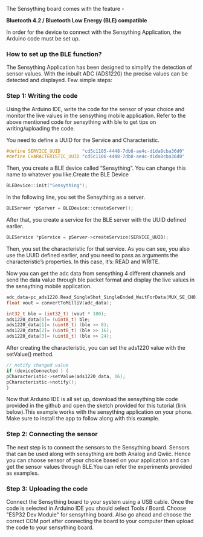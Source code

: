 The Sensything board comes with the feature -

**Bluetooth 4.2 / Bluetooth Low Energy (BLE) compatible**

In order for the device to connect with the Sensything Application, the Arduino code must be set up.

### How to set up the BLE function?

The Sensything  Application has been designed to simplify the detection of sensor values. With the inbuilt ADC (ADS1220) the precise values can be detected and displayed. Few simple steps:

### Step 1: Writing the code
Using the Arduino IDE, write the code for the sensor of your choice and monitor the live values in the sensything mobile application. Refer to the above mentioned code for sensything with ble to get tips on writing/uploading the code.

You need to define a UUID for the Service and Characteristic.
```c
#define SERVICE_UUID        "cd5c1105-4448-7db8-ae4c-d1da8cba36d0"
#define CHARACTERISTIC_UUID "cd5c1106-4448-7db8-ae4c-d1da8cba36d0"
```
Then, you create a BLE device called “Sensything”. You can change this name to whatever you like.Create the BLE Device
```c
BLEDevice::init("Sensything");
```
In the following line, you set the Sensything as a server.
```c
BLEServer *pServer = BLEDevice::createServer();
```
After that, you create a service for the BLE server with the UUID defined earlier.

 ```c
 BLEService *pService = pServer->createService(SERVICE_UUID);
 ```
 
Then, you set the characteristic for that service. As you can see, you also use the UUID defined earlier, and you need to pass as arguments the characteristic’s properties. In this case, it’s: READ and WRITE.

Now you can get the adc data from sensything 4 different channels and send the data value through ble packet format and display the live values in the sensything mobile application.

```c
adc_data=pc_ads1220.Read_SingleShot_SingleEnded_WaitForData(MUX_SE_CH0); // Getting analog channel 1 value
float vout = convertToMilliV(adc_data);
```

```c
int32_t ble = (int32_t) (vout * 100);
ads1220_data[0]= (uint8_t) ble;
ads1220_data[1]= (uint8_t) (ble >> 8);
ads1220_data[2]= (uint8_t) (ble >> 16);
ads1220_data[3]= (uint8_t) (ble >> 24);
```
    
After creating the characteristic, you can set the ads1220 value with the setValue() method.   

```c
// notify changed value
if (deviceConnected ) {
pCharacteristic->setValue(ads1220_data, 16);
pCharacteristic->notify(); 
}
```
    
Now that Arduino IDE is all set up, download the sensything ble code provided in the github and open the sketch provided for this tutorial (link below).This example works with the sensything application on your phone. Make sure to install the app to follow along with this example.

### Step 2: Connecting the sensor
The next step is to connect the sensors to the Sensything board. Sensors that can be used along with sensything are both Analog and Qwiic. Hence you can choose sensor of your choice based on your application and can get the sensor values through BLE.You can refer the experiments provided as examples.

### Step 3: Uploading the code  
Connect the Sensything board to your system using a USB cable. Once the code is selected in Arduino IDE you should select Tools / Board. Choose "ESP32 Dev Module" for sensything board. Also go ahead and choose the correct COM port after connecting the board to your computer then upload the code to your sensything board.


